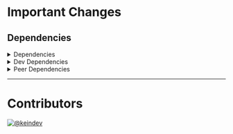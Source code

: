 # Important Changes

## Dependencies

<details>
<summary>Dependencies</summary>

- Changed **[standard-shared-config](https://www.npmjs.com/package/standard-shared-config)** from `5.1.1` to `5.x`

</details>

<details>
<summary>Dev Dependencies</summary>

- Changed **[@tagproject/base-shared-config](https://www.npmjs.com/package/@tagproject/base-shared-config)** from `^4.0.2` to `4.x`
- Changed **[@tagproject/docs-shared-config](https://www.npmjs.com/package/@tagproject/docs-shared-config)** from `^3.0.2` to `3.x`

</details>

<details>
<summary>Peer Dependencies</summary>

- Bumped **[cspell](https://www.npmjs.com/package/cspell)** from `7.x` to `8.x`

</details>

---

# Contributors

[![@keindev](https://avatars.githubusercontent.com/u/4527292?v=4&s=40)](https://github.com/keindev)
